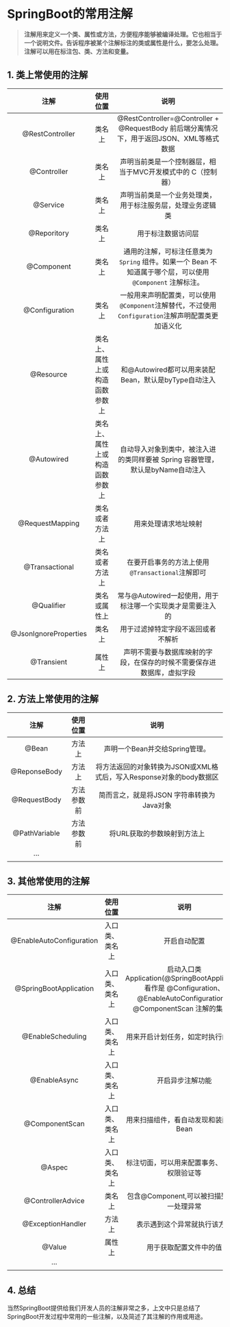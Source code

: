 # SpringBoot的常用注解

>**注解用来定义一个类、属性或方法，方便程序能够被编译处理。它也相当于一个说明文件。告诉程序被某个注解标注的类或属性是什么，要怎么处理。注解可以用在标注包、类、方法和变量。**

## 1. 类上常使用的注解

|         注解          |            使用位置            |                             说明                             |
| :-------------------: | :----------------------------: | :----------------------------------------------------------: |
|    @RestController    |             类名上             | @RestController=@Controller +  @RequestBody    前后端分离情况下，用于返回JSON、XML等格式数据 |
|      @Controller      |             类名上             | 声明当前类是一个控制器层，相当于MVC开发模式中的 C（控制器）  |
|       @Service        |             类名上             |  声明当前类是一个业务处理类，用于标注服务层，处理业务逻辑类  |
|      @Reporitory      |             类名上             |                      用于标注数据访问层                      |
|      @Component       |             类名上             | 通用的注解，可标注任意类为 `Spring` 组件。如果一个 Bean 不知道属于哪个层，可以使用`@Component` 注解标注。 |
|    @Configuration     |             类名上             | 一般用来声明配置类，可以使用 `@Component`注解替代，不过使用`Configuration`注解声明配置类更加语义化 |
|       @Resource       | 类名上、属性上或构造函数参数上 |     和@Autowired都可以用来装配Bean，默认是byType自动注入     |
|      @Autowired       | 类名上、属性上或构造函数参数上 | 自动导入对象到类中，被注入进的类同样要被 Spring 容器管理，默认是byName自动注入 |
|    @RequestMapping    |         类名或者方法上         |                     用来处理请求地址映射                     |
|    @Transactional     |         类名或者方法上         |       在要开启事务的方法上使用`@Transactional`注解即可       |
|      @Qualifier       |          类名或属性上          |  常与@Autowired一起使用，用于标注哪一个实现类才是需要注入的  |
| @JsonIgnoreProperties |             类名上             |              用于过滤掉特定字段不返回或者不解析              |
|      @Transient       |             属性上             | 声明不需要与数据库映射的字段，在保存的时候不需要保存进数据库，虚拟字段 |

## 2. 方法上常使用的注解

|     注解      |  使用位置  |                             说明                             |
| :-----------: | :--------: | :----------------------------------------------------------: |
|     @Bean     |   方法上   |                声明一个Bean并交给Spring管理。                |
| @ReponseBody  |   方法上   | 将方法返回的对象转换为JSON或XML格式后，写入Response对象的body数据区 |
| @RequestBody  | 方法参数前 |          简而言之，就是将JSON 字符串转换为 Java对象          |
| @PathVariable | 方法参数前 |                 将URL获取的参数映射到方法上                  |
|      ···      |            |                                                              |

## 3. 其他常使用的注解

|           注解           |    使用位置    |                             说明                             |
| :----------------------: | :------------: | :----------------------------------------------------------: |
| @EnableAutoConfiguration | 入口类、类名上 |                         开启自动配置                         |
|  @SpringBootApplication  | 入口类、类名上 | 启动入口类Application(@SpringBootApplication看作是 @Configuration、@EnableAutoConfiguration、@ComponentScan 注解的集合。) |
|    @EnableScheduling     | 入口类、类名上 |              用来开启计划任务，如定时执行的任务              |
|       @EnableAsync       | 入口类、类名上 |                       开启异步注解功能                       |
|      @ComponentScan      | 入口类、类名上 |            用来扫描组件，看自动发现和装配一些Bean            |
|          @Aspec          | 入口类、类名上 |         标注切面，可以用来配置事务、日志、权限验证等         |
|    @ControllerAdvice     |     类名上     |          包含@Component,可以被扫描到，统一处理异常           |
|    @ExceptionHandler     |     方法上     |                 表示遇到这个异常就执行该方法                 |
|          @Value          |     属性上     |                    用于获取配置文件中的值                    |
|           ···            |                |                                                              |

## 4. 总结

​	当然SpringBoot提供给我们开发人员的注解非常之多，上文中只是总结了SpringBoot开发过程中常用的一些注解，以及简述了其注解的作用或用途。